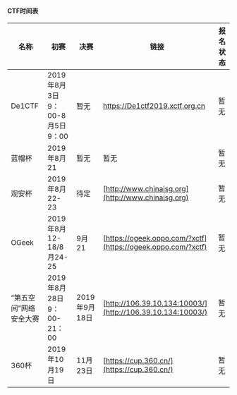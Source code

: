 #### CTF时间表
|名称|初赛|决赛|链接|报名状态|
|-------|--------|-------|------|--------------|
|De1CTF|2019年8月3日9：00-8月5日9：00|暂无|https://De1ctf2019.xctf.org.cn|暂无|
|蓝帽杯|2019年8月21|暂无|暂无|暂无|
|观安杯|2019年8月22-23|待定|[http://www.chinaisg.org](http://www.chinaisg.org)|暂无|
|OGeek|2019年8月12-18/8月24-25|9月21|[https://ogeek.oppo.com/?xctf](https://ogeek.oppo.com/?xctf)|暂无|
|“第五空间”网络安全大赛|2019年8月28日9：00-21：00|2019年9月18日|[http://106.39.10.134:10003/](http://106.39.10.134:10003/)|暂无|
|360杯|2019年10月19日|11月23日|[https://cup.360.cn/](https://cup.360.cn/)|暂无|